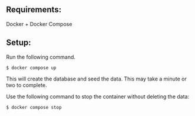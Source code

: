 ## Requirements:

Docker + Docker Compose

## Setup:

Run the following command.

```shell
$ docker compose up
```

This will create the database and seed the data. This may take a minute or two to complete.

Use the following command to stop the container without deleting the data:

```shell
$ docker compose stop
```
